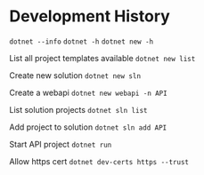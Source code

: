 # Development History

`dotnet --info`
`dotnet -h`
`dotnet new -h`

List all project templates available
`dotnet new list`

Create new solution
`dotnet new sln`

Create a webapi
`dotnet new webapi -n API`

List solution projects 
`dotnet sln list`

Add project to solution
`dotnet sln add API`

Start API project 
`dotnet run`

Allow https cert
`dotnet dev-certs https --trust`